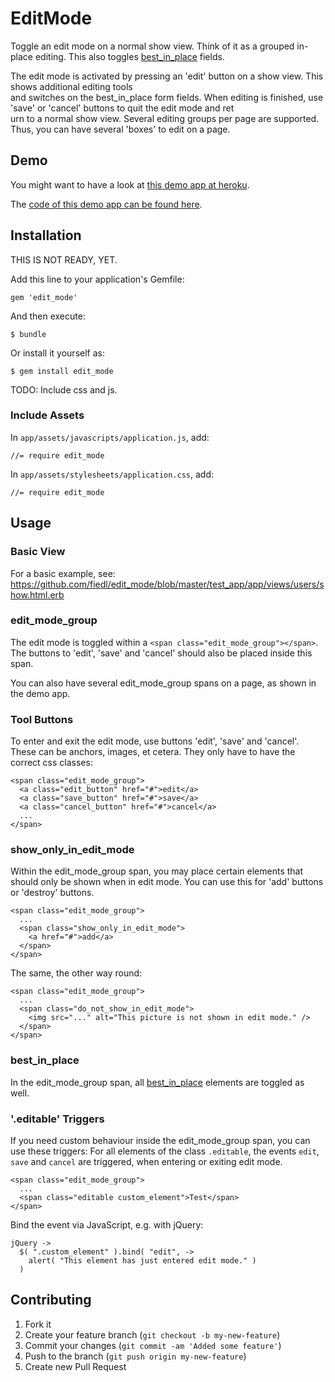 # EditMode

Toggle an edit mode on a normal show view. Think of it as a grouped in-place editing. 
This also toggles [best_in_place](https://github.com/bernat/best_in_place) fields.

The edit mode is activated by pressing an 'edit' button on a show view. This shows additional editing tools \
and switches on the best_in_place form fields. When editing is finished, use 'save' or 'cancel' buttons to quit the edit mode and ret\
urn to a normal show view. Several editing groups per page are supported. Thus, you can have several 'boxes' to edit on a page.

## Demo

You might want to have a look at [this demo app at heroku](http://edit-mode-test-app.herokuapp.com/).

The [code of this demo app can be found here](https://github.com/fiedl/edit_mode/tree/master/test_app).

## Installation

THIS IS NOT READY, YET.

Add this line to your application's Gemfile:

    gem 'edit_mode'

And then execute:

    $ bundle

Or install it yourself as:

    $ gem install edit_mode

TODO: Include css and js.

### Include Assets

In `app/assets/javascripts/application.js`, add:

    //= require edit_mode
	
In `app/assets/stylesheets/application.css`, add:

    //= require edit_mode

## Usage

### Basic View

For a basic example, see: https://github.com/fiedl/edit_mode/blob/master/test_app/app/views/users/show.html.erb

### edit_mode_group

The edit mode is toggled within a `<span class="edit_mode_group"></span>`. The buttons to 'edit', 'save' and 'cancel' should also be placed inside this span.

You can also have several edit_mode_group spans on a page, as shown in the demo app.

### Tool Buttons

To enter and exit the edit mode, use buttons 'edit', 'save' and 'cancel'. These can be anchors, images, et cetera. They only have to have the correct css classes: 

    <span class="edit_mode_group">
      <a class="edit_button" href="#">edit</a>
  	  <a class="save_button" href="#">save</a>
      <a class="cancel_button" href="#">cancel</a>
	  ...
	</span>

### show_only_in_edit_mode

Within the edit_mode_group span, you may place certain elements that should only be shown when in edit mode. You can use this for 'add' buttons or 'destroy' buttons.

    <span class="edit_mode_group">
	  ...
	  <span class="show_only_in_edit_mode">
	    <a href="#">add</a>
	  </span>
	</span>
	
The same, the other way round:

    <span class="edit_mode_group">
	  ...
	  <span class="do_not_show_in_edit_mode">
	    <img src="..." alt="This picture is not shown in edit mode." />
	  </span>
	</span>

### best_in_place

In the edit_mode_group span, all [best_in_place](https://github.com/bernat/best_in_place) elements are toggled as well.

### '.editable' Triggers

If you need custom behaviour inside the edit_mode_group span, you can use these triggers: For all elements of the class `.editable`, the events `edit`, `save` and `cancel` are triggered, when entering or exiting edit mode.

    <span class="edit_mode_group">
	  ...
      <span class="editable custom_element">Test</span>
	</span>

Bind the event via JavaScript, e.g. with jQuery:

    jQuery ->
	  $( ".custom_element" ).bind( "edit", ->
	    alert( "This element has just entered edit mode." )
      )

## Contributing

1. Fork it
2. Create your feature branch (`git checkout -b my-new-feature`)
3. Commit your changes (`git commit -am 'Added some feature'`)
4. Push to the branch (`git push origin my-new-feature`)
5. Create new Pull Request

